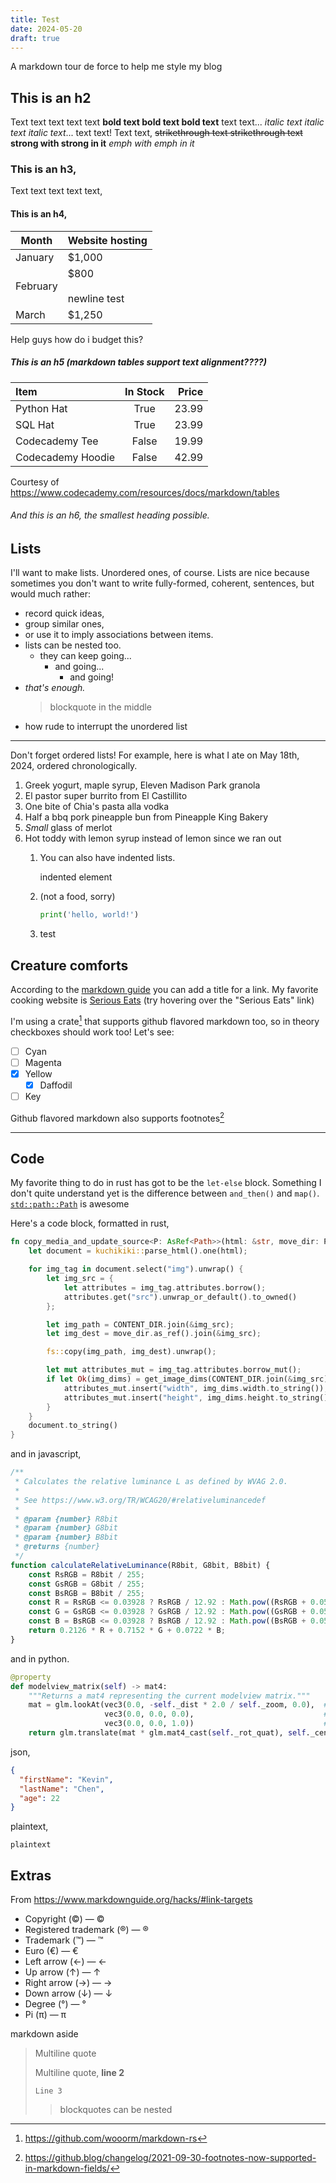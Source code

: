 ```yaml
---
title: Test
date: 2024-05-20
draft: true
---
```


A markdown tour de force to help me style my blog

## This is an h2

Text text text text text **bold text bold text bold text** text text... *italic text italic text italic text*... text text! Text text, ~~strikethrough text strikethrough text~~ **strong **with strong** in it** *emph *with emph* in it*

### This is an h3,

Text text text text text,

#### This is an h4,

| Month    | Website hosting          |
| -------- | ------------------------ |
| January  | $1,000                   |
| February | $800<br><br>newline test |
| March    | $1,250                   |

Help guys how do i budget this?

##### This is an h5 (markdown tables support text alignment????)

| Item              | In Stock | Price |
| :---------------- | :------: | ----: |
| Python Hat        |   True   | 23.99 |
| SQL Hat           |   True   | 23.99 |
| Codecademy Tee    |  False   | 19.99 |
| Codecademy Hoodie |  False   | 42.99 |

Courtesy of https://www.codecademy.com/resources/docs/markdown/tables

###### And this is an h6, the smallest heading possible.

## Lists

I'll want to make lists. Unordered ones, of course. Lists are nice because sometimes you don't want to write fully-formed, coherent, sentences, but would much rather:

- record quick ideas,
- group similar ones,
- or use it to imply associations between items.
- lists can be nested too.
  - they can keep going...
    - and going...
      - and going!
- *that's enough.*
    > blockquote in the middle
- how rude to interrupt the unordered list

---

Don't forget ordered lists! For example, here is what I ate on May 18th, 2024, ordered chronologically.

1. Greek yogurt, maple syrup, Eleven Madison Park granola
2. El pastor super burrito from El Castillito
3. One bite of Chia's pasta alla vodka
4. Half a bbq pork pineapple bun from Pineapple King Bakery
5. *Small* glass of merlot
6. Hot toddy with lemon syrup instead of lemon since we ran out
    1. You can also have indented lists.

        indented element
    2. (not a food, sorry)

        ```python
        print('hello, world!')
        ```
    3. test

## Creature comforts

According to the [markdown guide] you can add a title for a link. My favorite cooking website is [Serious Eats](https://www.seriouseats.com/ "Serious Eats is the destination for delicious food, with definitive recipes, trailblazing science, and essential guides to eating and knowing all about the ...") (try hovering over the "Serious Eats" link)

I'm using a crate[^1] that supports github flavored markdown too, so in theory checkboxes should work too! Let's see:

- [ ] Cyan
- [ ] Magenta
- [x] Yellow
  - [x] Daffodil
- [ ] Key

Github flavored markdown also supports footnotes[^2]

---

## Code

My favorite thing to do in rust has got to be the `let-else` block. Something I don't quite understand yet is the difference between `and_then()` and `map()`. [`std::path::Path`](https://doc.rust-lang.org/std/path/struct.Path.html) is awesome

Here's a code block, formatted in rust,

```rust
fn copy_media_and_update_source<P: AsRef<Path>>(html: &str, move_dir: P) -> String {
    let document = kuchikiki::parse_html().one(html);

    for img_tag in document.select("img").unwrap() {
        let img_src = {
            let attributes = img_tag.attributes.borrow();
            attributes.get("src").unwrap_or_default().to_owned()
        };

        let img_path = CONTENT_DIR.join(&img_src);
        let img_dest = move_dir.as_ref().join(&img_src);

        fs::copy(img_path, img_dest).unwrap();

        let mut attributes_mut = img_tag.attributes.borrow_mut();
        if let Ok(img_dims) = get_image_dims(CONTENT_DIR.join(&img_src)) {
            attributes_mut.insert("width", img_dims.width.to_string());
            attributes_mut.insert("height", img_dims.height.to_string());
        }
    }
    document.to_string()
}
```

and in javascript,

```javascript
/**
 * Calculates the relative luminance L as defined by WVAG 2.0.
 * 
 * See https://www.w3.org/TR/WCAG20/#relativeluminancedef
 * 
 * @param {number} R8bit 
 * @param {number} G8bit 
 * @param {number} B8bit 
 * @returns {number}
 */
function calculateRelativeLuminance(R8bit, G8bit, B8bit) {
    const RsRGB = R8bit / 255;
    const GsRGB = G8bit / 255;
    const BsRGB = B8bit / 255;
    const R = RsRGB <= 0.03928 ? RsRGB / 12.92 : Math.pow((RsRGB + 0.055) / 1.055, 2.4);
    const G = GsRGB <= 0.03928 ? GsRGB / 12.92 : Math.pow((GsRGB + 0.055) / 1.055, 2.4);
    const B = BsRGB <= 0.03928 ? BsRGB / 12.92 : Math.pow((BsRGB + 0.055) / 1.055, 2.4);
    return 0.2126 * R + 0.7152 * G + 0.0722 * B;
}
```

and in python.

```python
@property
def modelview_matrix(self) -> mat4:
    """Returns a mat4 representing the current modelview matrix."""
    mat = glm.lookAt(vec3(0.0, -self._dist * 2.0 / self._zoom, 0.0),  # eye
                     vec3(0.0, 0.0, 0.0),                             # center
                     vec3(0.0, 0.0, 1.0))                             # up
    return glm.translate(mat * glm.mat4_cast(self._rot_quat), self._center)
```

json,

```json
{
  "firstName": "Kevin",
  "lastName": "Chen",
  "age": 22
}
```

plaintext,
```plaintext
plaintext
```

## Extras

From https://www.markdownguide.org/hacks/#link-targets

- Copyright (©) — &copy;
- Registered trademark (®) — &reg;
- Trademark (™) — &trade;
- Euro (€) — &euro;
- Left arrow (←) — &larr;
- Up arrow (↑) — &uarr;
- Right arrow (→) — &rarr;
- Down arrow (↓) — &darr;
- Degree (°) — &#176;
- Pi (π) — &#960;

<aside class="searched-words">
  markdown aside
</aside>

> Multiline quote
>
> Multiline quote, **line 2**
>
> `Line 3`
>
>> blockquotes can be nested

[markdown guide]: https://www.markdownguide.org/basic-syntax/

[^1]: https://github.com/wooorm/markdown-rs

[^2]: https://github.blog/changelog/2021-09-30-footnotes-now-supported-in-markdown-fields/
